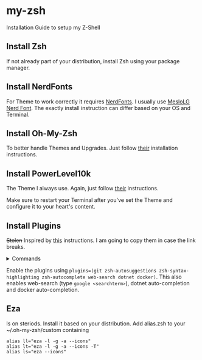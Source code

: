 # my-zsh
Installation Guide to setup my Z-Shell

## Install Zsh

If not already part of your distribution, install Zsh using your package manager.

## Install NerdFonts

For Theme to work correctly it requires [NerdFonts](https://www.nerdfonts.com). I usually use [MesloLG Nerd Font](https://github.com/ryanoasis/nerd-fonts/releases/download/v3.2.1/Meslo.zip). The exactly install instruction can differ based on your OS and Terminal.

## Install Oh-My-Zsh

To better handle Themes and Upgrades. Just follow [their](https://ohmyz.sh/#install) installation instructions.

## Install PowerLevel10k

The Theme I always use. Again, just follow [their](https://github.com/romkatv/powerlevel10k?tab=readme-ov-file#oh-my-zsh) instructions.

Make sure to restart your Terminal after you've set the Theme and configure it to your heart's content.

## Install Plugins

~~Stolen~~ Inspired by [this](https://gist.github.com/n1snt/454b879b8f0b7995740ae04c5fb5b7df) instructions. I am going to copy them in case the link breaks.

<details>
<summary>Commands</summary>

### autosuggesions plugin

```
git clone https://github.com/zsh-users/zsh-autosuggestions.git $ZSH_CUSTOM/plugins/zsh-autosuggestions
```

### zsh-syntax-highlighting plugin
 
```
git clone https://github.com/zsh-users/zsh-syntax-highlighting.git $ZSH_CUSTOM/plugins/zsh-syntax-highlighting
```
	
### zsh-fast-syntax-highlighting plugin
 
```
git clone https://github.com/zdharma-continuum/fast-syntax-highlighting.git ${ZSH_CUSTOM:-$HOME/.oh-my-zsh/custom}/plugins/fast-syntax-highlighting
```
	
### zsh-autocomplete plugin
	
```
git clone --depth 1 -- https://github.com/marlonrichert/zsh-autocomplete.git $ZSH_CUSTOM/plugins/zsh-autocomplete
```
</details>

Enable the plugins using `plugins=(git zsh-autosuggestions zsh-syntax-highlighting zsh-autocomplete web-search dotnet docker)`. This also enables web-search (type `google <searchterm>`), dotnet auto-completion and docker auto-completion.

## Eza

ls on steriods. Install it based on your distribution. Add alias.zsh to your ~/.oh-my-zsh/custom containing

```
alias ll="eza -l -g -a --icons"
alias lt="eza -l -g -a --icons -T"
alias ls="eza --icons"
```
